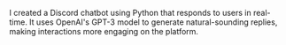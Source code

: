 I created a Discord chatbot using Python that responds to users in real-time. It uses OpenAI's GPT-3 model to generate natural-sounding replies, making interactions more engaging on the platform.
